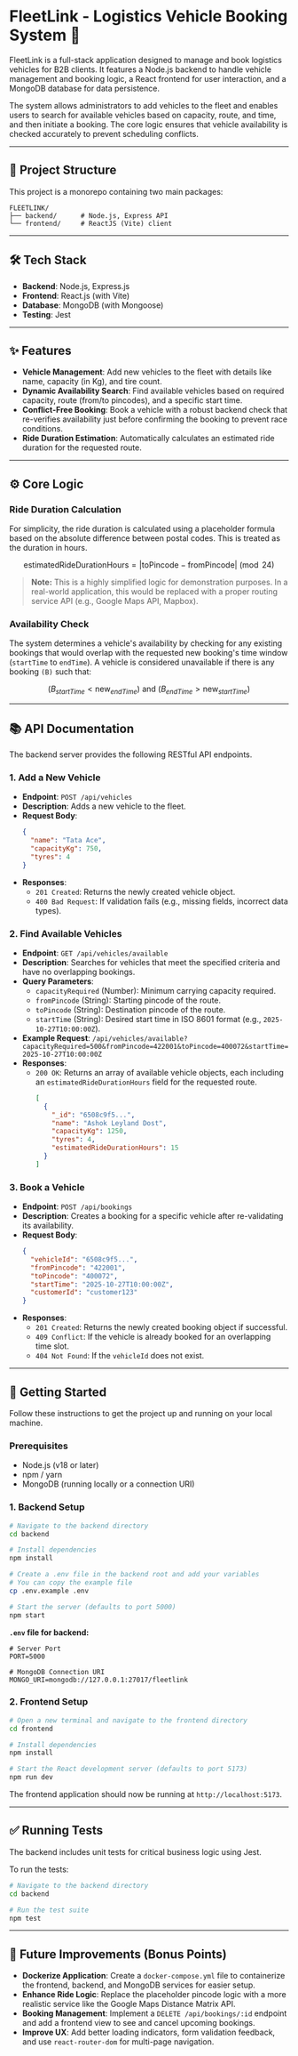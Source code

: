 # FleetLink - Logistics Vehicle Booking System 🚚

FleetLink is a full-stack application designed to manage and book logistics vehicles for B2B clients. It features a Node.js backend to handle vehicle management and booking logic, a React frontend for user interaction, and a MongoDB database for data persistence.

The system allows administrators to add vehicles to the fleet and enables users to search for available vehicles based on capacity, route, and time, and then initiate a booking. The core logic ensures that vehicle availability is checked accurately to prevent scheduling conflicts.

***

## 🚀 Project Structure

This project is a monorepo containing two main packages:

```
FLEETLINK/
├── backend/      # Node.js, Express API
└── frontend/     # ReactJS (Vite) client
```

***

## 🛠️ Tech Stack

-   **Backend**: Node.js, Express.js
-   **Frontend**: React.js (with Vite)
-   **Database**: MongoDB (with Mongoose)
-   **Testing**: Jest

***

## ✨ Features

-   **Vehicle Management**: Add new vehicles to the fleet with details like name, capacity (in Kg), and tire count.
-   **Dynamic Availability Search**: Find available vehicles based on required capacity, route (from/to pincodes), and a specific start time.
-   **Conflict-Free Booking**: Book a vehicle with a robust backend check that re-verifies availability just before confirming the booking to prevent race conditions.
-   **Ride Duration Estimation**: Automatically calculates an estimated ride duration for the requested route.

***

## ⚙️ Core Logic

### Ride Duration Calculation

For simplicity, the ride duration is calculated using a placeholder formula based on the absolute difference between postal codes. This is treated as the duration in hours.

$$ \text{estimatedRideDurationHours} = |\text{toPincode} - \text{fromPincode}| \pmod{24} $$

> **Note:** This is a highly simplified logic for demonstration purposes. In a real-world application, this would be replaced with a proper routing service API (e.g., Google Maps API, Mapbox).

### Availability Check

The system determines a vehicle's availability by checking for any existing bookings that would overlap with the requested new booking's time window (`startTime` to `endTime`). A vehicle is considered unavailable if there is any booking `(B)` such that:

$$ (B_{startTime} < \text{new}_{endTime}) \text{ and } (B_{endTime} > \text{new}_{startTime}) $$

***

## 📚 API Documentation

The backend server provides the following RESTful API endpoints.

### 1. Add a New Vehicle

-   **Endpoint**: `POST /api/vehicles`
-   **Description**: Adds a new vehicle to the fleet.
-   **Request Body**:
    ```json
    {
      "name": "Tata Ace",
      "capacityKg": 750,
      "tyres": 4
    }
    ```
-   **Responses**:
    -   `201 Created`: Returns the newly created vehicle object.
    -   `400 Bad Request`: If validation fails (e.g., missing fields, incorrect data types).

### 2. Find Available Vehicles

-   **Endpoint**: `GET /api/vehicles/available`
-   **Description**: Searches for vehicles that meet the specified criteria and have no overlapping bookings.
-   **Query Parameters**:
    -   `capacityRequired` (Number): Minimum carrying capacity required.
    -   `fromPincode` (String): Starting pincode of the route.
    -   `toPincode` (String): Destination pincode of the route.
    -   `startTime` (String): Desired start time in ISO 8601 format (e.g., `2025-10-27T10:00:00Z`).
-   **Example Request**:
    `/api/vehicles/available?capacityRequired=500&fromPincode=422001&toPincode=400072&startTime=2025-10-27T10:00:00Z`
-   **Responses**:
    -   `200 OK`: Returns an array of available vehicle objects, each including an `estimatedRideDurationHours` field for the requested route.
        ```json
        [
          {
            "_id": "6508c9f5...",
            "name": "Ashok Leyland Dost",
            "capacityKg": 1250,
            "tyres": 4,
            "estimatedRideDurationHours": 15
          }
        ]
        ```

### 3. Book a Vehicle

-   **Endpoint**: `POST /api/bookings`
-   **Description**: Creates a booking for a specific vehicle after re-validating its availability.
-   **Request Body**:
    ```json
    {
      "vehicleId": "6508c9f5...",
      "fromPincode": "422001",
      "toPincode": "400072",
      "startTime": "2025-10-27T10:00:00Z",
      "customerId": "customer123"
    }
    ```
-   **Responses**:
    -   `201 Created`: Returns the newly created booking object if successful.
    -   `409 Conflict`: If the vehicle is already booked for an overlapping time slot.
    -   `404 Not Found`: If the `vehicleId` does not exist.

***

## 🚀 Getting Started

Follow these instructions to get the project up and running on your local machine.

### Prerequisites

-   Node.js (v18 or later)
-   npm / yarn
-   MongoDB (running locally or a connection URI)

### 1. Backend Setup

```bash
# Navigate to the backend directory
cd backend

# Install dependencies
npm install

# Create a .env file in the backend root and add your variables
# You can copy the example file
cp .env.example .env

# Start the server (defaults to port 5000)
npm start
```

**`.env` file for backend:**

```env
# Server Port
PORT=5000

# MongoDB Connection URI
MONGO_URI=mongodb://127.0.0.1:27017/fleetlink
```

### 2. Frontend Setup

```bash
# Open a new terminal and navigate to the frontend directory
cd frontend

# Install dependencies
npm install

# Start the React development server (defaults to port 5173)
npm run dev
```

The frontend application should now be running at `http://localhost:5173`.

***

## ✅ Running Tests

The backend includes unit tests for critical business logic using Jest.

To run the tests:

```bash
# Navigate to the backend directory
cd backend

# Run the test suite
npm test
```

***

## 🌟 Future Improvements (Bonus Points)

-   **Dockerize Application**: Create a `docker-compose.yml` file to containerize the frontend, backend, and MongoDB services for easier setup.
-   **Enhance Ride Logic**: Replace the placeholder pincode logic with a more realistic service like the Google Maps Distance Matrix API.
-   **Booking Management**: Implement a `DELETE /api/bookings/:id` endpoint and add a frontend view to see and cancel upcoming bookings.
-   **Improve UX**: Add better loading indicators, form validation feedback, and use `react-router-dom` for multi-page navigation.
